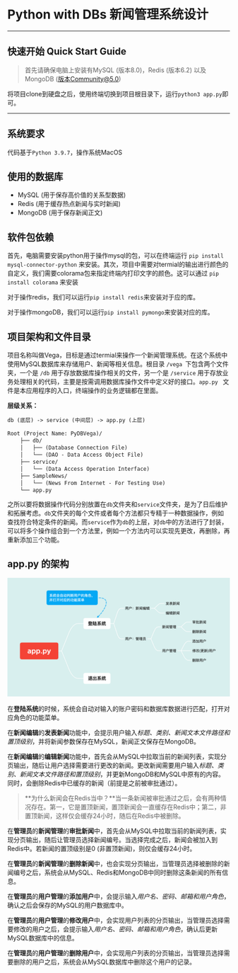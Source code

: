 # Python with DBs 新闻管理系统设计

------

## 快速开始 Quick Start Guide

> 首先请确保电脑上安装有MySQL (版本8.0)，Redis (版本6.2) 以及MongoDB (版本Community@5.0)

将项目clone到硬盘之后，使用终端切换到项目根目录下，运行`python3 app.py`即可。

------

## 系统要求

代码基于`Python 3.9.7`，操作系统MacOS

## 使用的数据库

- MySQL (用于保存高价值的关系型数据)
- Redis (用于缓存热点新闻与实时新闻)
- MongoDB (用于保存新闻正文)

## 软件包依赖

首先，电脑需要安装python用于操作mysql的包，可以在终端运行 `pip install mysql-connector-python` 来安装。其次，项目中需要对termial的输出进行颜色的自定义，我们需要colorama包来指定终端内打印文字的颜色。这可以通过 `pip install colorama` 来安装

对于操作redis，我们可以运行`pip install redis`来安装对于应的库。

对于操作mongoDB，我们可以运行`pip install pymongo`来安装对应的库。

## 项目架构和文件目录

项目名称叫做Vega，目标是通过termial来操作一个新闻管理系统。在这个系统中使用MySQL数据库来存储用户、新闻等相关信息。根目录 `/vega `下包含两个文件夹，一个是 `/db` 用于存放数据库操作相关的文件，另一个是 `/service` 用于存放业务处理相关的代码，主要是按需调用数据库操作文件中定义好的接口。`app.py ` 文件是本应用程序的入口，终端操作的业务逻辑都在里面。

**层级关系：**

```
db (底层) -> service (中间层) -> app.py (上层)
```

```
Root (Project Name: PyDBVega)/
    ├── db/
    │   ├── (Database Connection File)
    │   └── (DAO - Data Access Object File)
    ├── service/
    │   └── (Data Access Operation Interface)
    ├── SampleNews/
    │   └── (News From Internet - For Testing Use)
    └── app.py
```

之所以要将数据操作代码分别放置在`db`文件夹和`service`文件夹，是为了日后维护和拓展考虑。`db`文件夹的每个文件或者每个方法都只专精于一种数据操作，例如查找符合特定条件的新闻。而`service`作为`db`的上层，对`db`中的方法进行了封装，可以将多个操作组合到一个方法里，例如一个方法内可以实现先更改，再删除，再重新添加三个功能。

## app.py 的架构

![apppy](apppy.png)

在**登陆系统**的时候，系统会自动对输入的账户密码和数据库数据进行匹配，打开对应角色的功能菜单。

在**新闻编辑**的**发表新闻**功能中，会提示用户输入*标题、类别、新闻文本文件路径和置顶级别*，并将新闻参数保存在MySQL，新闻正文保存在MongoDB。

在**新闻编辑**的**编辑新闻**功能中，首先会从MySQL中拉取当前的新闻列表，实现分页输出，随后让用户选择需要进行更改的新闻。更改新闻需要用户输入*标题、类别、新闻文本文件路径和置顶级别*，并更新MongoDB和MySQL中原有的内容。同时，会删除Redis中已缓存的新闻（前提是之前被审批通过）。

> **为什么新闻会在Redis当中？**当一条新闻被审批通过之后，会有两种情况存在。第一，它是置顶新闻，置顶新闻会一直缓存在Redis中；第二，非置顶新闻，这样仅会缓存24小时，随后在Redis中被删除。

在**管理员**的**新闻管理**的**审批新闻**中，首先会从MySQL中拉取当前的新闻列表，实现分页输出，随后让管理员选择新闻编号。当选择完成之后，新闻会被加入到Redis中。若新闻的置顶级别是0 (非置顶新闻)，则仅会缓存24小时。

在**管理员**的**新闻管理**的**删除新闻**中，也会实现分页输出，当管理员选择被删除的新闻编号之后，系统会从MySQL、Redis和MongoDB中同时删除这条新闻的所有信息。

在**管理员**的**用户管理**的**添加用户**中，会提示输入*用户名、密码、邮箱和用户角色*，确认之后会保存的MySQL的用户数据库中。

在**管理员**的**用户管理**的**修改用户**中，会实现用户列表的分页输出，当管理员选择需要修改的用户之后，会提示输入*用户名、密码、邮箱和用户角色*，确认后更新MySQL数据库中的信息。

在**管理员**的**用户管理**的**删除用户**中，会实现用户列表的分页输出，当管理员选择需要删除的用户之后，系统会从MySQL数据库中删除这个用户的记录。






